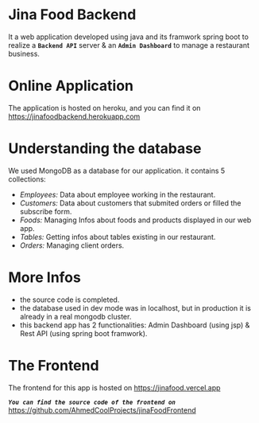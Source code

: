 # Jina Food Backend

It a web application developed using java and its framwork spring boot to realize a **`Backend API`** server & an **`Admin Dashboard`** to manage a restaurant business.

# Online Application

The application is hosted on heroku, and you can find it on https://jinafoodbackend.herokuapp.com

# Understanding the database

We used MongoDB as a database for our application.
it contains 5 collections:

- _Employees:_ Data about employee working in the restaurant.
- _Customers:_ Data about customers that submited orders or filled the subscribe form.
- _Foods:_ Managing Infos about foods and products displayed in our web app.
- _Tables:_ Getting infos about tables existing in our restaurant.
- _Orders:_ Managing client orders.

# More Infos

- the source code is completed.
- the database used in dev mode was in localhost, but in production it is already in a real mongodb cluster.
- this backend app has 2 functionalities: Admin Dashboard (using jsp) & Rest API (using spring boot framwork).

# The Frontend

The frontend for this app is hosted on https://jinafood.vercel.app

**_`You can find the source code of the frontend on `_** https://github.com/AhmedCoolProjects/jinaFoodFrontend
